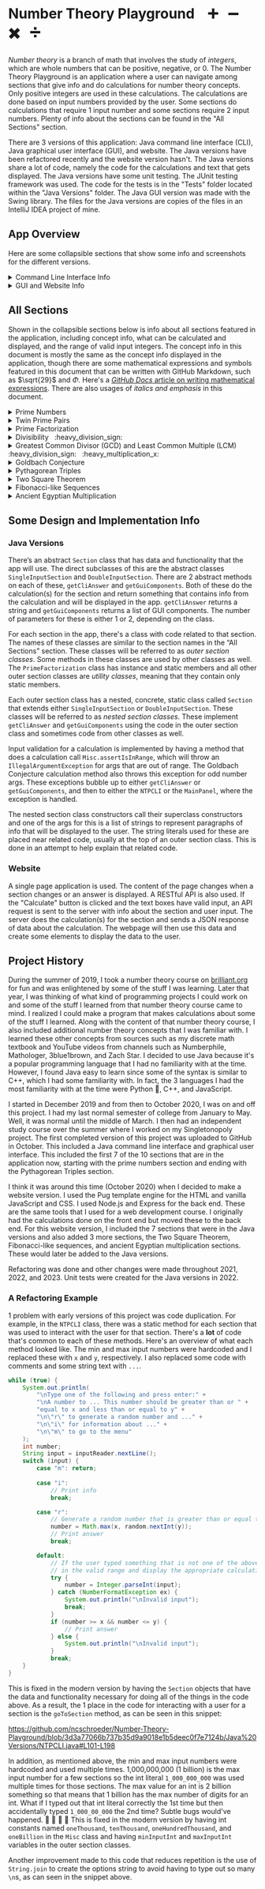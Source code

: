 # Number Theory Playground &nbsp;&nbsp; :heavy_plus_sign: &nbsp; :heavy_minus_sign: &nbsp; :heavy_multiplication_x: &nbsp; :heavy_division_sign:

*Number theory* is a branch of math that involves the study of *integers*, which are whole numbers that can be positive, negative, or 0. The Number Theory Playground is an application where a user can navigate among sections that give info and do calculations for number theory concepts. Only positive integers are used in these calculations. The calculations are done based on input numbers provided by the user. Some sections do calculations that require 1 input number and some sections require 2 input numbers. Plenty of info about the sections can be found in the "All Sections" section.

There are 3 versions of this application: Java command line interface (CLI), Java graphical user interface (GUI), and website. The Java versions have been refactored recently and the website version hasn't. The Java versions share a lot of code, namely the code for the calculations and text that gets displayed. The Java versions have some unit testing. The JUnit testing framework was used. The code for the tests is in the "Tests" folder located within the "Java Versions" folder. The Java GUI version was made with the Swing library. The files for the Java versions are copies of the files in an IntelliJ IDEA project of mine.


## App Overview

Here are some collapsible sections that show some info and screenshots for the different versions.

<details>
<summary>Command Line Interface Info</summary>

The `NTPCLI` class has the `main` method and some other code for running this version of the app. If you're wondering, I was using the IntelliJ IDEA terminal with the Darcula :vampire: theme when I took the screenshots below.

The app will start at a menu section that looks like this:

![CLI main menu](/Java%20Versions/screenshots/CLI%20menu.JPG)

A single input section:

![CLI single input section](/Java%20Versions/screenshots/CLI%20single%20input%20section.JPG)

A double input section:

![CLI double input section](/Java%20Versions/screenshots/CLI%20double%20input%20section.JPG)

Info about a section getting displayed:

![CLI section info](/Java%20Versions/screenshots/CLI%20section%20info.JPG)

An answer being displayed:

![CLI answer](/Java%20Versions/screenshots/CLI%20answer.JPG)

An invalid input message being displayed:

![CLI invalid input](/Java%20Versions/screenshots/CLI%20invalid%20input.JPG)

#### Input Remarks

- Leading and trailing whitespace is ignored for all input.
- Inputs involving letters are case-insensitive.
- For the input for the 2 numbers for the double input sections, the 2 numbers can be separated by any amount of whitespace.
- Any time section info, an answer, or an invalid input message are displayed, the options for the menu or section will be redisplayed.

</details>

<details>
<summary>GUI and Website Info</summary>

The GUI and website versions of the app are similar. The screenshots below show the GUI version. The `NTPGUI` class has the `main` method to launch the GUI app and a little of the code for running it. A lot of the other code for doing this is in the `MainPanel` class.

The app will start at a home section that looks like this:

![GUI main menu](/Java%20Versions/screenshots/GUI%20home.JPG)

A single input section:

![GUI single input section](/Java%20Versions/screenshots/GUI%20single%20input%20section.JPG)

A double input section:

![GUI double input section](/Java%20Versions/screenshots/GUI%20double%20input%20section.JPG)

An answer being displayed:

![GUI answer](/Java%20Versions/screenshots/GUI%20answer.JPG)

An invalid input message being displayed:

![GUI invalid input](/Java%20Versions/screenshots/GUI%20invalid%20input.JPG)

The user can navigate among the sections using the buttons at the top. The user can enter input in the text boxes or can change the text of one by clicking one of the buttons below it. Clicking the "Randomize" button will generate a random number in the range of valid input numbers and set the text of the text box to that number. For the "Goldbach Conjecture" section, this number will also be even.

Clicking the "+" button will have one of the effects below:
- If the text box has a number that's lower than the max input number, the text box will have its text set to the next highest valid input number.
- If the text box is empty or has a number greater than or equal to the max input number, the text box will have its text set to the min input number.

Clicking the "-" button will have one of the effects below:
- If the text box has a number that's higher than the min input number, the text box will have its text set to the next lowest valid input number.
- If the text box is empty or has a number less than or equal to the min input number, the text box will have its text set to the max input number.

In addition to the above, if the text box has something other than a number or a number that's not in the range of the integers that can fit in an `int` type (-2<sup>31</sup> to 2<sup>31</sup> - 1, or -2,147,483,648 to 2,147,483,647), nothing will happen if either the "+" or "-" buttons are clicked.


</details>

## All Sections

Shown in the collapsible sections below is info about all sections featured in the application, including concept info, what can be calculated and displayed, and the range of valid input integers. The concept info in this document is mostly the same as the concept info displayed in the application, though there are some mathematical expressions and symbols featured in this document that can be written with GitHub Markdown, such as $\sqrt{29}$ and $\Phi$. Here's a [*GitHub Docs* article on writing mathematical expressions](https://docs.github.com/en/get-started/writing-on-github/working-with-advanced-formatting/writing-mathematical-expressions). There are also usages of *italics and emphasis* in this document.

<details>
<summary>Prime Numbers</summary>

#### Info

A *prime number*, or a *prime*, is an integer $\geq 2$ whose only integer factors are 1 and itself. A *composite number* is an integer $\geq 2$ that has an integer factor other than 1 and itself. The first 10 primes are 2, 3, 5, 7, 11, 13, 17, 19, 23, and 29. There are an infinite amount of them. The largest known prime is $2^{136,279,841} - 1$. It has 41,024,320 digits! Primes are used in 7 of the 10 sections in this application.

With the exception of 2 and 3, all primes are either 1 above or 1 below a multiple of 6. To show why this is the case, let's have a variable $i$ and let it represent any integer $\geq$ 6 that's a multiple of 6. We know that $i$ is divisible by 2 and 3 so $i + 2$ and $i + 4$ are divisible by 2 and $i + 3$ is divisible by 3 but we don't have any guarantees about what $i + 1$ and $i + 5$ are divisible by. Therefore, that's where primes can be.

An integer can be determined to be prime if it's not divisible by any primes $\leq$ the square root of that integer. This is called *trial division*. Let's determine if 29 and 33 are prime. $5^2 = 25$ and $6^2 = 36$ so $5 < \sqrt{29} < \sqrt{33} < 6$. We check if the numbers are divisible by 2, 3, or 5; which are the primes $\leq$ 5. 29 isn't divisible by any of those and 33 is divisible by 3 so 29 is prime and 33 isn't.

#### Calculation

Find the first 30 primes that are $\geq$ an input number.

#### Input Range: 0 - 10,000,000,000,000 (10 trillion)

</details>

<details>
<summary>Twin Prime Pairs</summary>

#### Info

A *twin prime pair* is a pair of prime numbers that differ by 2. The first 5 twin prime pairs are 3 & 5, 5 & 7, 11 & 13, 17 & 19, and 27 & 29. The largest known twin prime pair is $2,996,863,034,895 \times 2^{1,290,000} \pm 1$. They have 388,342 digits! It is conjectured that there are an infinite amount of twin prime pairs. A *conjecture* is a statement that is believed to be true but has not been proven to be.

All prime numbers besides 2 and 3 are either 1 above or 1 below a multiple of 6 so this means that all twin prime pairs besides 3 and 5 consist of 1 number that is 1 below a multiple of 6 and another number that is 1 above that same multiple of 6. 5 is the only number to be in 2 twin prime pairs.

#### Calculation

Find the first 20 pairs of twin primes where the lowest number in the pair is $\geq$ an input number. For example, if the input number is 3, then the pair 3 and 5 will be the first one found since the lowest number in that pair is 3. If the input number is 4, then the pair 5 and 7 will be the first one found.

#### Input Range: 0 - 500,000,000,000 (500 billion)

</details>

<details>
<summary>Prime Factorization</summary>

#### Info

The Fundamental Theorem of Arithmetic says that every integer $> 1$ can be expressed as the product of prime numbers. The *prime factorization* (PF) of an integer is an expression of the prime numbers whose product is that integer. For example, the PF of 5 is just $5$, the PF of 25 is $5^2$, and the PF of 12,250 is $2 \times 5^3 \times 7^2$. There are some interesting applications for this. Visit the GCD and LCM or the Divisibility sections for some applications.

#### Calculation

Find the PF of an input number faster than you can say "prime factorization". :slightly_smiling_face:

#### Input Range: 2 - 10,000

</details>

<details>
<summary>Divisibility &nbsp; :heavy_division_sign:</summary>

#### Info

Say we have 2 integers that we'll represent with the variables $a$ and $b$. If we divide $a$ by $b$ and get no remainder, then $a$ is said to be *divisible* by $b$ and $b$ is said to be a *factor* or *divisor* of $a$. If you want to find all the factors of an integer, you could manually find all of them but there are some other ways to find them.

Some special tricks can be used to find some of the factors of a number. Let's have a variable $i$ and let it represent an integer. If the sum of the digits of $i$ is divisible by 3, then $i$ is divisible by 3. If the sum of the digits of $i$ is divisible by 9, then $i$ is divisible by 9. If $i$ is even and divisible by 3, then it is also divisible by 6. If the last 2 digits of $i$ is divisible by 4, then $i$ is divisible by 4. If the last 3 digits of $i$ is divisible by 8, then $i$ is divisible by 8. If $i$ is divisible by both 3 and 4 then it is also divisible by 12.

Another way you can tell what factors a number has and how many factors it has is by looking at its prime factorization (PF). Let's have a variable $i$ and let it represent an integer $> 1$. You can find how many factors $i$ has by looking at $i$'s PF, taking all the powers of the prime factors, adding 1 to each, and then multiplying all these together. For example, the PF of 294 is $2 \times 3 \times 7^2$. The powers are 1, 1, and 2; so there are $2 \times 2 \times 3 = 12$ factors. However, that count includes 1 and the number that the PF is for (294 in this case). If you want to exclude those, then subtract 2. That would give us 10 factors. You can find the factors of $i$ by finding all the PFs within $i$'s PF, or the *sub-factorizations*, as I like to call them. For $2 \times 3 \times 7^2$, some sub-factorizations include $2$, $2 \times 7$, and $3 \times 7^2$. This means that 2, 14, and 147 are factors of 294.

#### Calculations

1. Use the special tricks to see if we can find some factors of an input number and build a paragraph that says info from this.
2. Find the PF of the input number. If we can determine from this PF that the input number is composite, then manually find the factors and their PFs and show that they are sub-factorizations of the PF of the input number.

#### Input Range: 2 - 10,000

</details>

<details>
<summary>Greatest Common Divisor (GCD) and Least Common Multiple (LCM) &nbsp; :heavy_division_sign: &nbsp; :heavy_multiplication_x:</summary>

#### Info

One way to find the GCD and LCM of 2 numbers is to look at the prime factorizations (PFs) of those numbers. If those numbers do not have any common prime factors, then the GCD is 1. If they do have common prime factors, then the PF of the GCD consists of all the common prime factors and the power of each factor is the minimum power of that factor in the 2 PFs. The PF of the LCM consists of all factors that are in either of the PFs of the 2 numbers. If a factor is in both PFs then the power of that factor in the LCM PF is the maximum of the powers of that factor in the 2 PFs. If a factor is unique to one of the PFs then that factor and its power are in the LCM PF.

For example, let's find the GCD and LCM of 6 and 35 using their PFs. 6 has a PF of $2 \times 3$ and 35 has a PF of $5 \times 7$. There are no common factors so the GCD is 1. The LCM has a PF of $2 \times 3 \times 5 \times 7$ and this equals 210. Let's find the GCD and LCM of 54 and 99. 54 has a PF of $2 \times 3^3$ and 99 has a PF of $3^2 \times 11$. 3 is the only common factor and the minimum power of that factor is 2 so the GCD has a PF of $3^2$ and this equals 9. The maximum power of that factor is 3 so the LCM has a PF that consists of $3^3$. The PF of the LCM is $2 \times 3^3 \times 11$ and this equals 594.

The Euclidean algorithm can be used to find the GCD of 2 numbers, usually faster than calculating the prime factorizations. This algorithm was named after the ancient Greek mathematician Euclid. For this algorithm, first take 2 numbers. If the bigger number is divisible by the smaller number, then the smaller number is the GCD. Otherwise, the GCD of the 2 numbers is the same as the GCD of the smaller number and the remainder when the bigger number is divided by the smaller number. Repeat.

#### Calculations

1. Perform the Euclidean algorithm on 2 input numbers and display a table with info about all iterations. Each iteration has a max number, min number, and remainder when the max is divided by the min.
2. Find the PFs of the input numbers and use these to find the PFs of the GCD and LCM. Display a table with all 4 numbers and their PFs.

#### Input Range: 2 - 10,000

</details>

<details>
<summary>Goldbach Conjecture</summary>

#### Info

The Goldbach Conjecture says that every even number $\geq 4$ can be expressed as the sum of 2 prime numbers. This was named after 1700s Prussian mathematician Christian Goldbach. A *conjecture* is a statement that is believed to be true but has not been proven to be true. The Goldbach Conjecture has been verified to be true for all even numbers $\geq 4$ and $\leq 4 \times 10^18$.

#### Calculation

Find the pairs of prime numbers that sum to an even input number.

#### Input Range: 4 - 1,500,000

</details>

<details>
<summary>Pythagorean Triples</summary>

#### Info

The Pythagorean Theorem says that for the side lengths of a right triangle, the sum of the squares of the 2 short sides equals the square of the long side (hypotenuse) or $a^2 + b^2 = c^2$. This theorem was named after the ancient Greek mathematician Pythagoras. There are an infinite amount of trios of integers that $a$, $b$, and $c$ can be. These trios are called *Pythagorean Triples*. For example, $3^2 (9) + 4^2 (16) = 5^2 (25)$ and $11^2 (121) + 60^2 (3,600) = 61^2 (3,721)$.

#### Calculation

Find the first 10 Pythagorean Triples where the lowest number in the triple is $\geq$ an input number. For example, if the input number is 3, then the triple 3, 4, and 5 will be the first one found since the lowest number in that triple is 3. If the input number is 4, then the triple 5, 12, and 13 will be the first one found. The triples that get found will be displayed similarly to how the examples at the end of the "Info" section above are displayed.

#### Input Range: 0 - 1,000

</details>

<details>
<summary>Two Square Theorem</summary>

#### Info

The Two Square Theorem says that every prime number that is 1 above a multiple of 4 can be expressed as the sum of 2 square numbers. A *square number* is a number that can be formed by taking a number and multiplying it by itself, or squaring it. The first few square numbers are $1 (1^2), 4 (2^2), and 9 (3^2)$. 29 is prime and is 1 above $28 (4 \times 7)$, and can be expressed as $2^2 (4) + 5^2 (25)$.

#### Calculations

Find the first prime number $\geq$ an input number that is 1 above a multiple of 4, as well as the numbers whose squares sum to that number.

#### Input Range: 0 - 1,000,000,000 (1 billion)

</details>

<details>
<summary>Fibonacci-like Sequences</summary>

#### Info

I consider a number sequence to be "Fibonacci-like" if it starts with 2 numbers and has every following number be the sum of the 2 previous numbers. The Fibonacci sequence does this and has 1 and 1 as its first 2 numbers. Fibonacci was a mathematician from the 1100s to 1200s from modern-day Italy. Another Fibonacci-like sequence is the Lucas sequence, which has 2 and 1 as its first 2 numbers. This sequence was named after 1800s French mathematician Francois Edouard Anatole Lucas. Lucas is pronounced like *Lucaw*.

The *Golden Ratio* is an irrational number symbolized by the Greek letter $\Phi$ (Phi). $\Phi = \frac{1 + \sqrt{5}}{2} \approx 1.618$. As we advance further and further into a Fibonacci-like sequence, the ratio between a number and the number before it gets closer and closer to $\Phi$. For example, the first 8 numbers of the Fibonacci sequence are 1, 1, 2, 3, 5, 8, 13, and 21. $\frac{2}{1} = 2$. $\frac{8}{5} = 1.6$. $\frac{21}{13} \approx 1.615$.

#### Calculations

Find the first 20 numbers of the Fibonacci-like sequence that starts with 2 input numbers, as well as the ratio between the last number and the second to last number.

#### Input Range: 1 - 1,000

</details>

<details>
<summary>Ancient Egyptian Multiplication</summary>

#### Info

The ancient Egyptians had an interesting algorithm for multiplication. My way of explaining the algorithm goes like this:
1. Let variable $a$ represent one of the numbers and variable $b$ represent the other number.
2. Find all powers of 2 that are $\leq a$. This could be done without modern multiplication by starting with 1, the 1st power of 2 or $2^0$, and finding the next power by adding the previous power to itself. This process will look like: $1 + 1 = 2 (2^1), 2 + 2 = 4 (2^2), 4 + 4 = 8 (2^3)$, and so on until we find a power that's $> a$, which we won't use.
3. Find the products of $b$ and these powers of 2. Like with the powers of 2, this could be done by starting with $b$ and finding the next product by adding the previous product to itself. If we let $b$ be 5, this process will look like: $5 + 5 = 10 (5 \times 2)$, $10 + 10 = 20 (5 \times 4)$, $20 + 20 = 40 (5 \times 8)$, and so on.
4. Find the powers of 2 that add up to $a$.
5. Add up the products of $b$ and these powers.

This gives us the product of the 2 numbers.

Let's find the product of 5 and 12. Let's first use 5 for the number represented by $a$ in the algorithm above and 12 for $b$. The powers of 2 $\leq$ 5 are 1, 2, and 4. The products of 12 and these powers are 12, 24, and 48. The powers of 2 that add up to 5 are 1 and 4. The products of 12 and these powers are 12 and 48. $12 + 48 = (12 \times 1) + (12 \times 4) = 12 \times (1 + 4) = 60$. Now let's use 12 for $a$ and 5 for $b$. The powers of 2 $\leq$ 12 are 1, 2, 4, and 8. The products of 5 and these powers are 5, 10, 20, and 40. The powers of 2 that add up to 12 are 4 and 8. The products of 5 and these powers are 20 and 40. $20 + 40 = (5 \times 4) + (5 \times 8) = 5 \times (4 + 8) = 60$.

#### Calculations

Given 2 input numbers:
1. Find the powers of 2 $\leq$ the first input number and the corresponding multiples of the second input number. Display these in a table.
2. Find the powers of 2 that sum to the first input number and the corresponding multiples of the second input number. Display these in another table.

This process will be done faster than you can say "ancient Egyptian multiplication". :slightly_smiling_face:

#### Input Range: 2 - 10,000

</details>

## Some Design and Implementation Info


### Java Versions

There’s an abstract `Section` class that has data and functionality that the app will use. The direct subclasses of this are the abstract classes `SingleInputSection` and `DoubleInputSection`. There are 2 abstract methods on each of these, `getCliAnswer` and `getGuiComponents`. Both of these do the calculation(s) for the section and return something that contains info from the calculation and will be displayed in the app. `getCliAnswer` returns a string and `getGuiComponents` returns a list of GUI components. The number of parameters for these is either 1 or 2, depending on the class.

For each section in the app, there's a class with code related to that section. The names of these classes are similar to the section names in the “All Sections” section. These classes will be referred to as *outer section classes*. Some methods in these classes are used by other classes as well. The `PrimeFactorization` class has instance and static members and all other outer section classes are *utility classes*, meaning that they contain only static members.

Each outer section class has a nested, concrete, static class called `Section` that extends either `SingleInputSection` or `DoubleInputSection`. These classes will be referred to as *nested section classes*. These implement `getCliAnswer` and `getGuiComponents` using the code in the outer section class and sometimes code from other classes as well.

Input validation for a calculation is implemented by having a method that does a calculation call `Misc.assertIsInRange`, which will throw an `IllegalArgumentException` for args that are out of range. The Goldbach Conjecture calculation method also throws this exception for odd number args. These exceptions bubble up to either `getCliAnswer` or `getGuiComponents`, and then to either the `NTPCLI` or the `MainPanel`, where the exception is handled.

The nested section class constructors call their superclass constructors and one of the args for this is a list of strings to represent paragraphs of info that will be displayed to the user. The string literals used for these are placed near related code, usually at the top of an outer section class. This is done in an attempt to help explain that related code.

### Website

A single page application is used. The content of the page changes when a section changes or an answer is displayed. A RESTful API is also used. If the "Calculate" button is clicked and the text boxes have valid input, an API request is sent to the server with info about the section and user input. The server does the calculation(s) for the section and sends a JSON response of data about the calculation. The webpage will then use this data and create some elements to display the data to the user.

## Project History

During the summer of 2019, I took a number theory course on [brilliant.org](https://brilliant.org/) for fun and was enlightened by some of the stuff I was learning. Later that year, I was thinking of what kind of programming projects I could work on and some of the stuff I learned from that number theory course came to mind. I realized I could make a program that makes calculations about some of the stuff I learned. Along with the content of that number theory course, I also included additional number theory concepts that I was familiar with. I learned these other concepts from sources such as my discrete math textbook and YouTube videos from channels such as Numberphile, Mathologer, 3blue1brown, and Zach Star. I decided to use Java because it's a popular programming language that I had no familiarity with at the time. However, I found Java easy to learn since some of the syntax is similar to C++, which I had some familiarity with. In fact, the 3 languages I had the most familiarity with at the time were Python :snake:, C++, and JavaScript.

I started in December 2019 and from then to October 2020, I was on and off this project. I had my last normal semester of college from January to May. Well, it was normal until the middle of March. I then had an independent study course over the summer where I worked on my Singletonopoly project. The first completed version of this project was uploaded to GitHub in October. This included a Java command line interface and graphical user interface. This included the first 7 of the 10 sections that are in the application now, starting with the prime numbers section and ending with the Pythagorean Triples section.

I think it was around this time (October 2020) when I decided to make a website version. I used the Pug template engine for the HTML and vanilla JavaScript and CSS. I used Node.js and Express for the back end. These are the same tools that I used for a web development course. I originally had the calculations done on the front end but moved these to the back end. For this website version, I included the 7 sections that were in the Java versions and also added 3 more sections, the Two Square Theorem, Fibonacci-like sequences, and ancient Egyptian multiplication sections. These would later be added to the Java versions.

Refactoring was done and other changes were made throughout 2021, 2022, and 2023. Unit tests were created for the Java versions in 2022.

### A Refactoring Example

1 problem with early versions of this project was code duplication. For example, in the `NTPCLI` class, there was a static method for each section that was used to interact with the user for that section. There's a **lot** of code that's common to each of these methods. Here's an overview of what each method looked like. The min and max input numbers were hardcoded and I replaced these with `x` and `y`, respectively. I also replaced some code with comments and some string text with `...`.

```java
while (true) {
    System.out.println(
        "\nType one of the following and press enter:" +
        "\nA number to ... This number should be greater than or " +
        "equal to x and less than or equal to y" +
        "\n\"r\" to generate a random number and ..." +
        "\n\"i\" for information about ..." +
        "\n\"m\" to go to the menu"
    );
    int number;
    String input = inputReader.nextLine();
    switch (input) {
        case "m": return;
        
        case "i":
            // Print info
            break;

        case "r":
            // Generate a random number that is greater than or equal to x and less than or equal to y.
            number = Math.max(x, random.nextInt(y));
            // Print answer
            break;

        default:
            // If the user typed something that is not one of the above options, check if it's a number
            // in the valid range and display the appropriate calculations if it is.
            try {
                number = Integer.parseInt(input);
            } catch (NumberFormatException ex) {
                System.out.println("\nInvalid input");
                break;
            }
            if (number >= x && number <= y) {
                // Print answer
            } else {
                System.out.println("\nInvalid input");
            }
            break;
    }
}
```

This is fixed in the modern version by having the `Section` objects that have the data and functionality necessary for doing all of the things in the code above. As a result, the 1 place in the code for interacting with a user for a section is the `goToSection` method, as can be seen in this snippet:

https://github.com/ncschroeder/Number-Theory-Playground/blob/3d3a77066b737b35d9a9018e1b5deec0f7e7124b/Java%20Versions/NTPCLI.java#L101-L198

In addition, as mentioned above, the min and max input numbers were hardcoded and used multiple times. 1,000,000,000 (1 billion) is the max input number for a few sections so the int literal `1_000_000_000` was used multiple times for those sections. The max value for an int is 2 billion something so that means that 1 billion has the max number of digits for an int. What if I typed out that int literal correctly the 1st time but then accidentally typed `1_000_00_000` the 2nd time? Subtle bugs would've happened. :bug: :lady_beetle: :ant: :cricket: This is fixed in the modern version by having int constants named `oneThousand`, `tenThousand`, `oneHundredThousand`, and `oneBillion` in the `Misc` class and having `minInputInt` and `maxInputInt` variables in the outer section classes.

Another improvement made to this code that reduces repetition is the use of `String.join` to create the options string to avoid having to type out so many `\n`s, as can seen in the snippet above.
